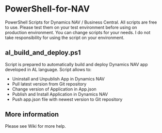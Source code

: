 # PowerShell-for-NAV
PowerShell Scripts for Dynamics NAV / Business Central. All scripts are free to use. Please test them on your test environment before using on production environment. You can change scripts for your needs. I do not take responsibility for using the script on your environment.

## al_build_and_deploy.ps1
Script is prepared to automatically build and deploy Dynamics NAV app developed in AL language. Script allows to:<br />
<ul>
<li>Uninstall and Unpublish App in Dynamics NAV</li>
<li>Pull latest version from Git repository</li>
<li>Change version of Application in App.json</li>
<li>Publish and Install Application in Dynamics NAV</li>
<li>Push app.json file with newest version to Git repository</li>
</ul>

## More information
Please see Wiki for more help.<br />

